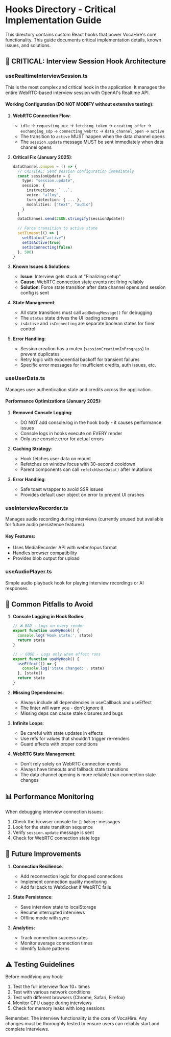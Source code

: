 # Hooks Directory - Critical Implementation Guide

This directory contains custom React hooks that power VocaHire's core functionality. This guide documents critical implementation details, known issues, and solutions.

## 🚨 CRITICAL: Interview Session Hook Architecture

### useRealtimeInterviewSession.ts

This is the most complex and critical hook in the application. It manages the entire WebRTC-based interview session with OpenAI's Realtime API.

#### Working Configuration (DO NOT MODIFY without extensive testing):

1. **WebRTC Connection Flow**:
   - `idle` → `requesting_mic` → `fetching_token` → `creating_offer` → `exchanging_sdp` → `connecting_webrtc` → `data_channel_open` → `active`
   - The transition to `active` MUST happen when the data channel opens
   - The `session.update` message MUST be sent immediately when data channel opens

2. **Critical Fix (January 2025)**:
   ```typescript
   dataChannel.onopen = () => {
     // CRITICAL: Send session configuration immediately
     const sessionUpdate = {
       type: "session.update",
       session: {
         instructions: `...`,
         voice: "alloy",
         turn_detection: { ... },
         modalities: ["text", "audio"]
       }
     }
     dataChannel.send(JSON.stringify(sessionUpdate))
     
     // Force transition to active state
     setTimeout(() => {
       setStatus("active")
       setIsActive(true)
       setIsConnecting(false)
     }, 500)
   }
   ```

3. **Known Issues & Solutions**:
   - **Issue**: Interview gets stuck at "Finalizing setup"
   - **Cause**: WebRTC connection state events not firing reliably
   - **Solution**: Force state transition after data channel opens and session config is sent

4. **State Management**:
   - All state transitions must call `addDebugMessage()` for debugging
   - The `status` state drives the UI loading screens
   - `isActive` and `isConnecting` are separate boolean states for finer control

5. **Error Handling**:
   - Session creation has a mutex (`sessionCreationInProgress`) to prevent duplicates
   - Retry logic with exponential backoff for transient failures
   - Specific error messages for insufficient credits, auth issues, etc.

### useUserData.ts

Manages user authentication state and credits across the application.

#### Performance Optimizations (January 2025):

1. **Removed Console Logging**:
   - DO NOT add console.log in the hook body - it causes performance issues
   - Console logs in hooks execute on EVERY render
   - Only use console.error for actual errors

2. **Caching Strategy**:
   - Hook fetches user data on mount
   - Refetches on window focus with 30-second cooldown
   - Parent components can call `refetchUserData()` after mutations

3. **Error Handling**:
   - Safe toast wrapper to avoid SSR issues
   - Provides default user object on error to prevent UI crashes

### useInterviewRecorder.ts

Manages audio recording during interviews (currently unused but available for future audio persistence features).

#### Key Features:
- Uses MediaRecorder API with webm/opus format
- Handles browser compatibility
- Provides blob output for upload

### useAudioPlayer.ts

Simple audio playback hook for playing interview recordings or AI responses.

## 🎯 Common Pitfalls to Avoid

1. **Console Logging in Hook Bodies**:
   ```typescript
   // ❌ BAD - Logs on every render
   export function useMyHook() {
     console.log('Hook state:', state)
     return state
   }
   
   // ✅ GOOD - Logs only when effect runs
   export function useMyHook() {
     useEffect(() => {
       console.log('State changed:', state)
     }, [state])
     return state
   }
   ```

2. **Missing Dependencies**:
   - Always include all dependencies in useCallback and useEffect
   - The linter will warn you - don't ignore it
   - Missing deps can cause stale closures and bugs

3. **Infinite Loops**:
   - Be careful with state updates in effects
   - Use refs for values that shouldn't trigger re-renders
   - Guard effects with proper conditions

4. **WebRTC State Management**:
   - Don't rely solely on WebRTC connection events
   - Always have timeouts and fallback state transitions
   - The data channel opening is more reliable than connection state changes

## 📊 Performance Monitoring

When debugging interview connection issues:

1. Check the browser console for `🔧 Debug:` messages
2. Look for the state transition sequence
3. Verify `session.update` message is sent
4. Check for WebRTC connection state logs

## 🚀 Future Improvements

1. **Connection Resilience**:
   - Add reconnection logic for dropped connections
   - Implement connection quality monitoring
   - Add fallback to WebSocket if WebRTC fails

2. **State Persistence**:
   - Save interview state to localStorage
   - Resume interrupted interviews
   - Offline mode with sync

3. **Analytics**:
   - Track connection success rates
   - Monitor average connection times
   - Identify failure patterns

## ⚠️ Testing Guidelines

Before modifying any hook:

1. Test the full interview flow 10+ times
2. Test with various network conditions
3. Test with different browsers (Chrome, Safari, Firefox)
4. Monitor CPU usage during interviews
5. Check for memory leaks with long sessions

Remember: The interview functionality is the core of VocaHire. Any changes must be thoroughly tested to ensure users can reliably start and complete interviews.